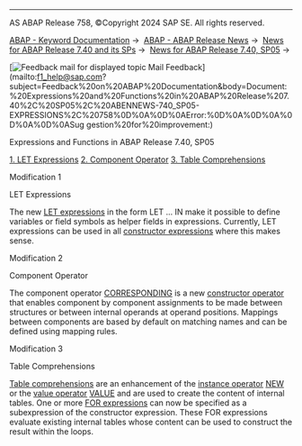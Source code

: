   

* * *

AS ABAP Release 758, ©Copyright 2024 SAP SE. All rights reserved.

[ABAP - Keyword Documentation](https://help.sap.com/doc/abapdocu_758_index_htm/7.58/en-US/abenabap.htm) →  [ABAP - ABAP Release News](https://help.sap.com/doc/abapdocu_758_index_htm/7.58/en-US/abennews.htm) →  [News for ABAP Release 7.40 and its SPs](https://help.sap.com/doc/abapdocu_758_index_htm/7.58/en-US/abennews-740.htm) →  [News for ABAP Release 7.40, SP05](https://help.sap.com/doc/abapdocu_758_index_htm/7.58/en-US/abennews-740_sp05.htm) → 

 [![](Mail.gif?object=Mail.gif "Feedback mail for displayed topic") Mail Feedback](mailto:f1_help@sap.com?subject=Feedback%20on%20ABAP%20Documentation&body=Document:%20Expressions%20and%20Functions%20in%20ABAP%20Release%207.40%2C%20SP05%2C%20ABENNEWS-740_SP05-EXPRESSIONS%2C%20758%0D%0A%0D%0AError:%0D%0A%0D%0A%0D%0A%0D%0ASug
gestion%20for%20improvement:)

Expressions and Functions in ABAP Release 7.40, SP05

[1\. LET Expressions](#!ABAP_MODIFICATION_1@1@)
[2\. Component Operator](#!ABAP_MODIFICATION_2@2@)
[3\. Table Comprehensions](#!ABAP_MODIFICATION_3@3@)

Modification 1   

LET Expressions

The new [LET expressions](https://help.sap.com/doc/abapdocu_758_index_htm/7.58/en-US/abaplet.htm) in the form LET ... IN make it possible to define variables or field symbols as helper fields in expressions. Currently, LET expressions can be used in all [constructor expressions](https://help.sap.com/doc/abapdocu_758_index_htm/7.58/en-US/abenconstructor_expressions.htm) where this makes sense.

Modification 2   

Component Operator

The component operator [CORRESPONDING](https://help.sap.com/doc/abapdocu_758_index_htm/7.58/en-US/abenconstructor_expr_corresponding.htm) is a new [constructor operator](https://help.sap.com/doc/abapdocu_758_index_htm/7.58/en-US/abenconstructor_operator_glosry.htm "Glossary Entry") that enables component by component assignments to be made between structures or between internal operands at operand positions. Mappings between components are based by default on matching names and can be defined using mapping rules.

Modification 3   

Table Comprehensions

[Table comprehensions](https://help.sap.com/doc/abapdocu_758_index_htm/7.58/en-US/abentable_comprehension_glosry.htm "Glossary Entry") are an enhancement of the [instance operator](https://help.sap.com/doc/abapdocu_758_index_htm/7.58/en-US/abeninstance_operator_glosry.htm "Glossary Entry") [NEW](https://help.sap.com/doc/abapdocu_758_index_htm/7.58/en-US/abenconstructor_expression_new.htm) or the [value operator](https://help.sap.com/doc/abapdocu_758_index_htm/7.58/en-US/abenvalue_operator_glosry.htm "Glossary Entry") [VALUE](https://help.sap.com/doc/abapdocu_758_index_htm/7.58/en-US/abenconstructor_expression_value.htm) and are used to create the content of internal tables. One or more [FOR expressions](https://help.sap.com/doc/abapdocu_758_index_htm/7.58/en-US/abenfor_in_itab.htm) can now be specified as a subexpression of the constructor expression. These FOR expressions evaluate existing internal tables whose content can be used to construct the result within the loops.